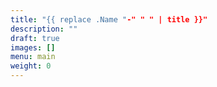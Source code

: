 ```yaml
---
title: "{{ replace .Name "-" " " | title }}"
description: ""
draft: true
images: []
menu: main
weight: 0
---
```

